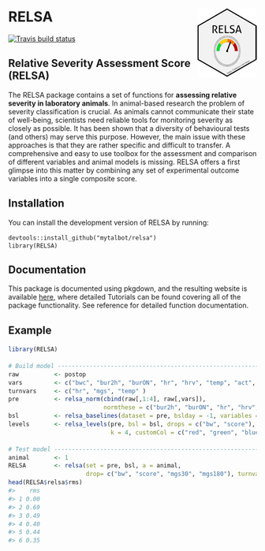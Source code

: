 
# RELSA <img src="man/figures/logo.png" align="right" width="120" />

<!-- badges: start -->

[![Travis build
status](https://travis-ci.org/mytalbot/RELSA.svg?branch=master)](https://travis-ci.org/r-lib/usethis)
<!-- badges: end -->

## Relative Severity Assessment Score (RELSA)

The RELSA package contains a set of functions for **assessing relative
severity in laboratory animals**. In animal-based research the problem
of severity classification is crucial. As animals cannot communicate
their state of well-being, scientists need reliable tools for monitoring
severity as closely as possible. It has been shown that a diversity of
behavioural tests (and others) may serve this purpose. However, the main
issue with these approaches is that they are rather specific and
difficult to transfer. A comprehensive and easy to use toolbox for the
assessment and comparison of different variables and animal models is
missing. RELSA offers a first glimpse into this matter by combining any
set of experimental outcome variables into a single composite score.

## Installation

You can install the development version of RELSA by running:

    devtools::install_github("mytalbot/relsa")
    library(RELSA)

## Documentation

This package is documented using pkgdown, and the resulting website is
available [here](https://talbotsr.com/RELSA), where detailed Tutorials
can be found covering all of the package functionality. See reference
for detailed function documentation.

## Example

``` r
library(RELSA)

# Build model -------------------------------------------------------------
raw          <- postop
vars         <- c("bwc", "bur2h", "burON", "hr", "hrv", "temp", "act", "mgs")
turnvars     <- c("hr", "mgs", "temp" )
pre          <- relsa_norm(cbind(raw[,1:4], raw[,vars]), 
                           normthese = c("bur2h", "burON", "hr", "hrv", "temp", "act", "mgs"), ontime = 1)
bsl          <- relsa_baselines(dataset = pre, bslday = -1, variables = vars, turnvars = turnvars)
levels       <- relsa_levels(pre, bsl = bsl, drops = c("bw", "score"), turns = c("hr", "mgs", "temp"),
                             k = 4, customCol = c("red", "green", "blue", "magenta"))

# Test model --------------------------------------------------------------
animal       <- 1
RELSA        <- relsa(set = pre, bsl, a = animal, 
                      drop= c("bw", "score", "mgs30", "mgs180"), turnvars = turnvars)
head(RELSA$relsa$rms)
#>    rms
#> 1 0.00
#> 2 0.69
#> 3 0.49
#> 4 0.40
#> 5 0.44
#> 6 0.35
```
